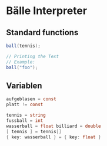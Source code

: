 # Bälle Interpreter

## Standard functions
```csharp
ball(tennis);

// Printing the Text
// Example:
ball("foo");
```


## Variablen
```csharp
aufgeblasen = const
platt != const

tennis = string
fussball = int
wasserball = float billiard = double
[ tennis ] = tennis[]
{ key: wasserball } = { key: float }
```